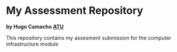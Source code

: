 # My Assessment Repository

**by Hugo Camacho [ATU](https://www.atu.ie/)**



This repository contains my assesment submission for the computer infrastructure module




